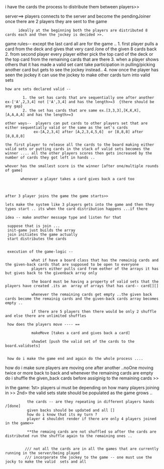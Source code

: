 ## 

i have the cards the process to distribute them between players>>

server==> players connects to the server and become the pendingJoiner once there are 2 players they are sent to the game 

          ideally at the beginning both the players are distributed 8 cards each and then the jockey is decided >>.
          
          

game rules-- except the last card all are for the game ..
             1. first player pulls a card from the deck and gives  that very card /one of the given 8 cards back 
             2. from second player every player either pick the top card of the deck or the top card from the remaining cards that are there 
             3. when a player shows  others that it has made a valid set cant take participation in pulling/picking another card but gets 
                to see the jockey instead..
             4. now once the player has seen the jockey it can use the jockey to make other cards turn into valid sets 

    
    how are sets declared valid --

            1. the set has cards that are sequentially one after another ex-['A',2,3,4] not ['A',3,4] and has the length>=3  {there should be any gap} 
            2. the set has cards that are same ex.[3,3,3],[K,K,K],[A,A,A,A] and has the length>=3

    other ways--  players can put cards to other players set that are either sequentially valid or the same as the set's cards 
                 ex-[A,2,3,4] after [A,2,3,4,5,6]  or [8,8,8] after [8,8,8,8]

    the first player to release all the cards to the board making either valid sets or putting cards in the stack of valid sets becomes the 
    winner .... all the other players scores then gets increased by the number of cards they got left in hands ..

    whover has the smallest score is the winner [after one/multiple rounds of game] 
           
           whenever a player takes a card gives back a card too 
    
    
    
    after 3 player joins the game the game starts>>

    lets make the system like 3 players gets into the game and then they types start .. its when the card distribution happens ...if there

    idea -- make another message type and listen for that 

     suppose that is join ...
     init-game just builds the array 
     join initiates the game actually 
     start distributes the cards 


     execution of the game-logic --

                what if have a board class that has the remainig cards and the given-back cards that are supposed to be open to everyone 
                players either pulls card from eother of the arrays it has but gives back to the givenback array only 

                the board must be having a property of valid sets that the players have created .its an  array of arrays that has card-- card[][]

                whenever the remaining cards get empty ..the given back cards become the remainig cards and the given-back cards array becomes empty ..

                if there are 5 players then there would be only 2 shuffle and else there are unlimited shuffles 

     how does the players move ---- == 

                makeMove [takes a card and gives back a card]

                showSet [push the valid set of the cards to the board.validsets]


     how do i make the game end and again do the whole process ....

how do i make sure players are moving one after another ..noOne moving twice or more back to back 
and whenever the remaining cards are empty do i shuffle the given_back cards before assiginig to the remaining cards >>



 
 in the game: 
              1st>  players ui must be depending on how many players joining in >>
              2nd>  the valid sets state should be populated as the game grows .. 


              the cards -- are they repeating in different players hands /[done]
              given backs should be updated and all []
              how do i know that its my turn ?
              player 4 shouldnt render if there are only 4 players joined in the game>>

              **the remaing cards are not shuffled so after the cards are distributed run the shuffle again to the remaining ones ..
            
             
             /// not all the cards are in all the games that are currently running in the server/being played
             /// incorporate the jockey to the game -- one must use the jocky to make the valid  sets and all 